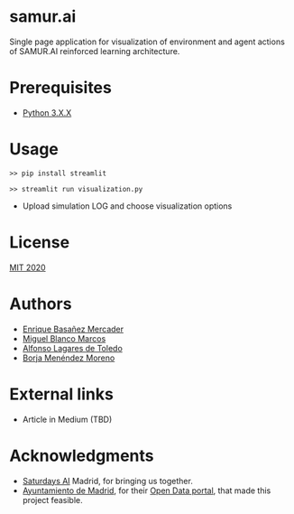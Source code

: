 # samur.ai
Single page application for visualization of environment and agent actions of SAMUR.AI reinforced learning architecture.

# Prerequisites
- [Python 3.X.X](https://www.python.org/downloads/)

# Usage
```
>> pip install streamlit

>> streamlit run visualization.py
```

- Upload simulation LOG and choose visualization options

# License
[MIT 2020](License)

# Authors
- [Enrique Basañez Mercader](https://www.linkedin.com/in/enriquebasanez/)
- [Miguel Blanco Marcos](https://www.linkedin.com/in/mblancom/)
- [Alfonso Lagares de Toledo](https://www.linkedin.com/in/alfonso-lagares-de-toledo-50757b195/)
- [Borja Menéndez Moreno](https://www.linkedin.com/in/borjamenendezmoreno)

# External links
- Article in Medium (TBD)

# Acknowledgments
- [Saturdays AI](https://www.saturdays.ai/) Madrid, for bringing us together. 
- [Ayuntamiento de Madrid](https://www.madrid.es/portal/site/munimadrid), for their [Open Data portal](https://datos.madrid.es/portal/site/egob/), that made this project feasible.
